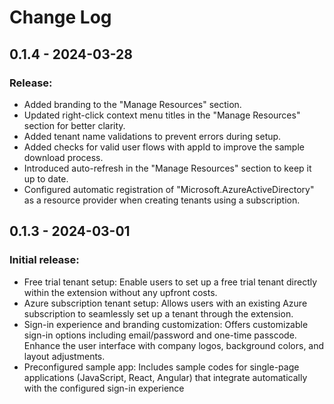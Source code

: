 # Change Log

## 0.1.4 - 2024-03-28
### Release:
- Added branding to the "Manage Resources" section.
- Updated right-click context menu titles in the "Manage Resources" section for better clarity.
- Added tenant name validations to prevent errors during setup.
- Added checks for valid user flows with appId to improve the sample download process.
- Introduced auto-refresh in the "Manage Resources" section to keep it up to date.
- Configured automatic registration of "Microsoft.AzureActiveDirectory" as a resource provider when creating tenants using a subscription.

## 0.1.3 - 2024-03-01
### Initial release:
- Free trial tenant setup: Enable users to set up a free trial tenant directly within the extension without any upfront costs.
- Azure subscription tenant setup: Allows users with an existing Azure subscription to seamlessly set up a tenant through the extension.
- Sign-in experience and branding customization: Offers customizable sign-in options including email/password and one-time passcode. Enhance the user interface with company logos, background colors, and layout adjustments.
- Preconfigured sample app: Includes sample codes for single-page applications (JavaScript, React, Angular) that integrate automatically with the configured sign-in experience
 
